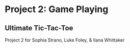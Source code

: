 # Project 2: Game Playing
## Ultimate Tic-Tac-Toe
Project 2 for Sophia Strano, Luke Foley, &amp; Ilana Whittaker
